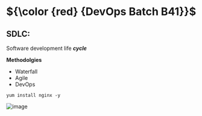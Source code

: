 # ${\color {red} {DevOps Batch B41}}$

## SDLC: 
Software development life ***cycle***

**Methodolgies**
- Waterfall
- Agile
- DevOps

````
yum install nginx -y
````
![image](https://github.com/user-attachments/assets/58122738-c90c-4f4e-a400-90b0c291fa0e)
